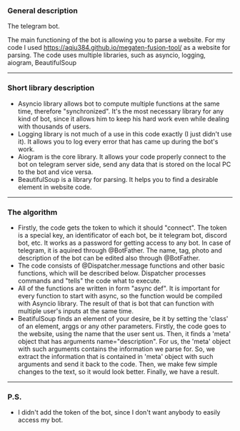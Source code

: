 ### General description
The telegram bot.

The main functioning of the bot is allowing you to parse a website. For my code I used https://aqiu384.github.io/megaten-fusion-tool/ as a website for parsing.
The code uses multiple libraries, such as asyncio, logging, aiogram, BeautifulSoup

---

### Short library description
- Asyncio library allows bot to compute multiple functions at the same time, therefore "synchronized". It's the most necessary library for any kind of bot, since it allows
him to keep his hard work even while dealing with thousands of users.
- Logging library is not much of a use in this code exactly (I just didn't use it). It allows you to log every error that has came up during the bot's work.
- Aiogram is the core library. It allows your code properly connect to the bot on telegram server side, send any data that is stored on the local PC to the bot and vice versa.
- BeautifulSoup is a library for parsing. It helps you to find a desirable element in website code.

---

### The algorithm
- Firstly, the code gets the token to which it should "connect". The token is a special key, an identificator of each bot, be it telegram bot, discord bot, etc. It works as
a password for getting access to any bot. In case of telegram, it is aquired through @BotFather. The name, tag, photo and description of the bot can be edited also
through @BotFather.
- The code consists of @Dispatcher.message functions and other basic functions, which will be described below. Dispatcher processes commands and "tells" the code what to
execute.
- All of the functions are written in form "async def". It is important for every function to start with async, so the function would be compiled with Asyncio library.
The result of that is bot that can function with multiple user's inputs at the same time.
- BeatifulSoup finds an element of your desire, be it by setting the 'class' of an element, arggs or any other parameters. Firstly, the code goes to the website, using
the name that the user sent us. Then, it finds a 'meta' object that has arguments name="description". For us, the 'meta' object with such arguments contains the information
we parse for. So, we extract the information that is contained in 'meta' object with such arguments and send it back to the code. Then, we make few simple changes to the text, so
it would look better. Finally, we have a result.
---

### P.S.
- I didn't add the token of the bot, since I don't want anybody to easily access my bot.
